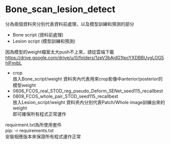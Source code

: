 # Bone_scan_lesion_detect

分為兩個資料夾分別代表資料前處理，以及模型訓練和預測的部分  
  
* Bone script (資料前處理)  
* Lesion script (模型訓練和預測)  
  
因為模型的weight檔案太大push不上來，請從雲端下載  
<https://drive.google.com/drive/u/0/folders/1zeV3bAjdG1tpcYXDBBUvgLOG5hIFmibL>  
* crop  
  放入Bone_script/weight 資料夾內代表用來crop影像中anterior/posterior的模型weight   
* 0606_FCOS_real_STOD_reg_pseudo_Deform_SENet_seed115_recallbest
* 0809_FCOS_whole_pair_STOD_seed115_recallbest  
放入Lesion_script/weight 資料夾內分別代表Patch/Whole image訓練出來的weight  
即可確保所有程式正常運作  
  
requirment.txt為所使用套件  
pip: -r requirements.txt  
安裝相應版本來保證所有程式運作正常  
